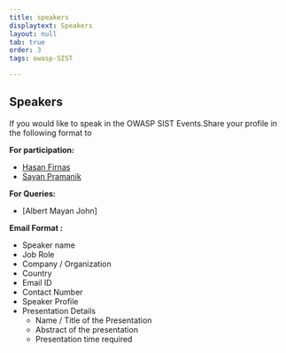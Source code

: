 ```yaml
---
title: speakers
displaytext: Speakers
layout: null
tab: true
order: 3
tags: owasp-SIST

---
```

## Speakers

If you would like to speak in the OWASP SIST Events.Share your profile in the following format to

**For participation:**
- [Hasan Firnas](mailto:)
- [Sayan Pramanik](mailto:sayanpramanik2012@gmail.com)

**For Queries:**
- [Albert Mayan John]


**Email Format :**

- Speaker name
- Job Role
- Company / Organization
- Country
- Email ID
- Contact Number
- Speaker Profile
- Presentation Details
    - Name / Title of the Presentation
    - Abstract of the presentation
    - Presentation time required
